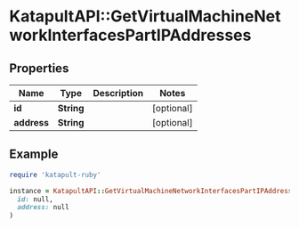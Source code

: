 # KatapultAPI::GetVirtualMachineNetworkInterfacesPartIPAddresses

## Properties

| Name | Type | Description | Notes |
| ---- | ---- | ----------- | ----- |
| **id** | **String** |  | [optional] |
| **address** | **String** |  | [optional] |

## Example

```ruby
require 'katapult-ruby'

instance = KatapultAPI::GetVirtualMachineNetworkInterfacesPartIPAddresses.new(
  id: null,
  address: null
)
```

